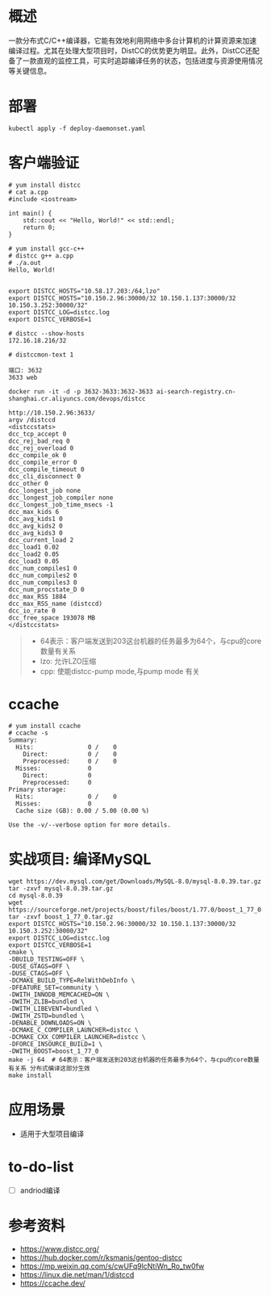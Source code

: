 # 概述
一款分布式C/C++编译器，它能有效地利用网络中多台计算机的计算资源来加速编译过程。尤其在处理大型项目时，DistCC的优势更为明显。此外，DistCC还配备了一款直观的监控工具，可实时追踪编译任务的状态，包括进度与资源使用情况等关键信息。

# 部署
```shell
kubectl apply -f deploy-daemonset.yaml
```

# 客户端验证

```shell
# yum install distcc
# cat a.cpp 
#include <iostream>
 
int main() {
    std::cout << "Hello, World!" << std::endl;
    return 0;
}

# yum install gcc-c++
# distcc g++ a.cpp 
# ./a.out 
Hello, World!


export DISTCC_HOSTS="10.58.17.203:/64,lzo"
export DISTCC_HOSTS="10.150.2.96:30000/32 10.150.1.137:30000/32 10.150.3.252:30000/32"
export DISTCC_LOG=distcc.log
export DISTCC_VERBOSE=1

# distcc --show-hosts
172.16.18.216/32

# distccmon-text 1

端口: 3632
3633 web

docker run -it -d -p 3632-3633:3632-3633 ai-search-registry.cn-shanghai.cr.aliyuncs.com/devops/distcc

http://10.150.2.96:3633/
argv /distccd
<distccstats>
dcc_tcp_accept 0
dcc_rej_bad_req 0
dcc_rej_overload 0
dcc_compile_ok 0
dcc_compile_error 0
dcc_compile_timeout 0
dcc_cli_disconnect 0
dcc_other 0
dcc_longest_job none
dcc_longest_job_compiler none
dcc_longest_job_time_msecs -1
dcc_max_kids 6
dcc_avg_kids1 0
dcc_avg_kids2 0
dcc_avg_kids3 0
dcc_current_load 2
dcc_load1 0.02
dcc_load2 0.05
dcc_load3 0.05
dcc_num_compiles1 0
dcc_num_compiles2 0
dcc_num_compiles3 0
dcc_num_procstate_D 0
dcc_max_RSS 1884
dcc_max_RSS_name (distccd)
dcc_io_rate 0
dcc_free_space 193078 MB
</distccstats>
```

> - 64表示：客户端发送到203这台机器的任务最多为64个，与cpu的core数量有关系
> - lzo: 允许LZO压缩
> - cpp: 使能distcc-pump mode,与pump mode 有关

# ccache
```shell
# yum install ccache
# ccache -s
Summary:
  Hits:               0 /    0
    Direct:           0 /    0
    Preprocessed:     0 /    0
  Misses:             0
    Direct:           0
    Preprocessed:     0
Primary storage:
  Hits:               0 /    0
  Misses:             0
  Cache size (GB): 0.00 / 5.00 (0.00 %)

Use the -v/--verbose option for more details.
```

# 实战项目: 编译MySQL
```shell
wget https://dev.mysql.com/get/Downloads/MySQL-8.0/mysql-8.0.39.tar.gz
tar -zxvf mysql-8.0.39.tar.gz
cd mysql-8.0.39
wget https://sourceforge.net/projects/boost/files/boost/1.77.0/boost_1_77_0.tar.gz/download
tar -zxvf boost_1_77_0.tar.gz
export DISTCC_HOSTS="10.150.2.96:30000/32 10.150.1.137:30000/32 10.150.3.252:30000/32"
export DISTCC_LOG=distcc.log
export DISTCC_VERBOSE=1
cmake \
-DBUILD_TESTING=OFF \
-DUSE_GTAGS=OFF \
-DUSE_CTAGS=OFF \
-DCMAKE_BUILD_TYPE=RelWithDebInfo \
-DFEATURE_SET=community \
-DWITH_INNODB_MEMCACHED=ON \
-DWITH_ZLIB=bundled \
-DWITH_LIBEVENT=bundled \
-DWITH_ZSTD=bundled \
-DENABLE_DOWNLOADS=ON \
-DCMAKE_C_COMPILER_LAUNCHER=distcc \
-DCMAKE_CXX_COMPILER_LAUNCHER=distcc \
-DFORCE_INSOURCE_BUILD=1 \
-DWITH_BOOST=boost_1_77_0
make -j 64  # 64表示：客户端发送到203这台机器的任务最多为64个，与cpu的core数量有关系 分布式编译这部分生效
make install

```
# 应用场景
- 适用于大型项目编译

# to-do-list
- [ ] andriod编译


# 参考资料
- https://www.distcc.org/
- https://hub.docker.com/r/ksmanis/gentoo-distcc
- https://mp.weixin.qq.com/s/cwUFq9lcNtiWn_Ro_tw0fw
- https://linux.die.net/man/1/distccd
- https://ccache.dev/